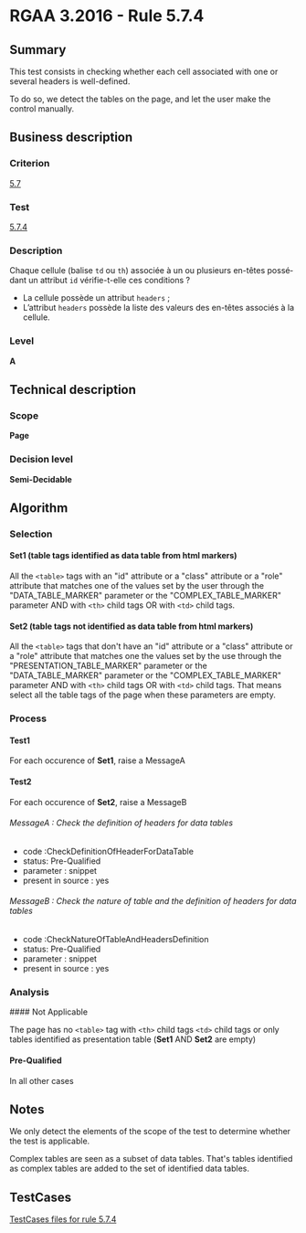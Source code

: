 # RGAA 3.2016 - Rule 5.7.4
## Summary
This test consists in checking whether each cell associated with one or
several headers is well-defined.

To do so, we detect the tables on the page, and let the user make the control manually.

## Business description

### Criterion
[5.7](http://references.modernisation.gouv.fr/rgaa-accessibilite/2016/criteres.html#crit-5-7)

### Test
[5.7.4](http://references.modernisation.gouv.fr/rgaa-accessibilite/2016/criteres.html#test-5-7-4)

### Description
<div lang="fr">Chaque cellule (balise <code lang="en">td</code> ou <code lang="en">th</code>) associ&#xE9;e &#xE0; un ou plusieurs en-t&#xEA;tes poss&#xE9;dant un attribut <code lang="en">id</code> v&#xE9;rifie-t-elle ces conditions&nbsp;? <ul><li>La cellule poss&#xE8;de un attribut <code lang="en">headers</code>&nbsp;;</li> <li>L&#x2019;attribut <code lang="en">headers</code> poss&#xE8;de la liste des valeurs des en-t&#xEA;tes associ&#xE9;s &#xE0; la cellule.</li> </ul></div>

### Level
**A**

## Technical description

### Scope
**Page**

### Decision level
**Semi-Decidable**

## Algorithm

### Selection

#### Set1 (table tags identified as data table from html markers)

All the `<table>` tags with an "id" attribute or a "class" attribute or a
"role" attribute that matches one of the values set by the user through
the "DATA_TABLE_MARKER" parameter or the "COMPLEX_TABLE_MARKER" parameter AND with `<th>` child tags OR with `<td>` child tags.

#### Set2 (table tags not identified as data table from html markers)

All the `<table>` tags that don't have an "id" attribute or a "class"
attribute or a "role" attribute that matches one the values set by the
use through the "PRESENTATION_TABLE_MARKER" parameter or the
"DATA_TABLE_MARKER" parameter or the "COMPLEX_TABLE_MARKER" parameter AND with `<th>` child tags OR with `<td>` child tags. That means
select all the table tags of the page when these parameters are empty.

### Process

#### Test1

For each occurence of **Set1**, raise a MessageA

#### Test2

For each occurence of **Set2**, raise a MessageB

###### MessageA : Check the definition of headers for data tables

-   code :CheckDefinitionOfHeaderForDataTable
-   status: Pre-Qualified
-   parameter : snippet
-   present in source : yes

###### MessageB : Check the nature of table and the definition of headers for data tables

-   code :CheckNatureOfTableAndHeadersDefinition
-   status: Pre-Qualified
-   parameter : snippet
-   present in source : yes

### Analysis

#### Not Applicable

The page has no `<table>` tag with `<th>` child
tags `<td>` child tags or only tables identified as presentation table (**Set1** AND **Set2** are empty)

#### Pre-Qualified 

In all other cases

## Notes

We only detect the elements of the scope of the test to determine
whether the test is applicable.

Complex tables are seen as a subset of data tables. That's tables identified as complex tables are added to the set of identified data tables.



##  TestCases

[TestCases files for rule 5.7.4](https://github.com/Asqatasun/Asqatasun/tree/develop/rules/rules-rgaa3.2016/src/test/resources/testcases/rgaa32016/Rgaa32016Rule050704/)


